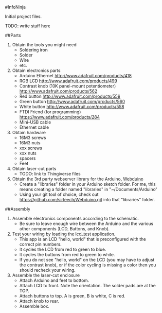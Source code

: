 #InfoNinja

Initial project files.

TODO: write stuff here

##Parts

1. Obtain the tools you might need
    - Soldering iron
    - Solder
    - Wire
    - etc.
2. Obtain electronics parts
    - Arduino Ethernet <http://www.adafruit.com/products/418>
    - RGB LCD <http://www.adafruit.com/products/499>
    - Contrast knob (10K panel-mount potentiometer) <http://www.adafruit.com/products/562>
    - Red button <http://www.adafruit.com/products/559>
    - Green button <http://www.adafruit.com/products/560>
    - White button <http://www.adafruit.com/products/558>
    - FTDI Friend (for programming) <https://www.adafruit.com/products/284>
    - Mini-USB cable
    - Ethernet cable
3. Obtain hardware
    - 16M3 screws
    - 16M3 nuts
    - xxx screws
    - xxx nuts
    - spacers
    - Feet
4. Obtain laser-cut parts
    - TODO: link to Thingiverse files
5. Obtain the 3rd party webserver library for the Arduino, [Webduino]
    - Create a "libraries" folder in your Arduino sketch folder.  For me, this means creating a folder named "libraries" in "~/Documents/Arduino"
    - Using your git tool of choice, check out https://github.com/sirleech/Webduino.git into that "libraries" folder.

[Webduino]: https://github.com/sirleech/Webduino

##Assembly

1. Assemble electronics components according to the schematic.
    - Be sure to leave enough wire between the Arduino and the various other components (LCD, Buttons, and Knob).
2. Test your wiring by loading the lcd_test application.
    - This app is an LCD "hello, world" that is preconfigured with the correct pin numbers.
    - It cycles the LCD from red to green to blue.
    - It cycles the buttons from red to green to white.
    - If you do not see "hello, world" on the LCD (you may have to adjust the contrast knob), or if the color cycling is missing a color then you should recheck your wiring.
3. Assemble the laser-cut enclosure
    - Attach Arduino and feet to bottom.
    - Attach LCD to front.  Note the orientation.  The solder pads are at the TOP.
    - Attach buttons to top.  A is green, B is white, C is red.
    - Attach knob to rear.
    - Assemble box.

